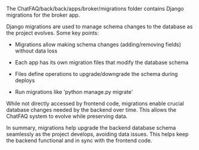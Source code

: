 The ChatFAQ/back/back/apps/broker/migrations folder contains Django migrations for the broker app.

Django migrations are used to manage schema changes to the database as the project evolves. Some key points:

- Migrations allow making schema changes (adding/removing fields) without data loss

- Each app has its own migration files that modify the database schema

- Files define operations to upgrade/downgrade the schema during deploys

- Run migrations like 'python manage.py migrate'

While not directly accessed by frontend code, migrations enable crucial database changes needed by the backend over time. This allows the ChatFAQ system to evolve while preserving data.

In summary, migrations help upgrade the backend database schema seamlessly as the project develops, avoiding data issues. This helps keep the backend functional and in sync with the frontend code.
